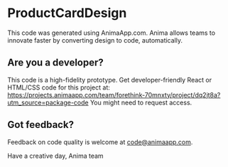 # ProductCardDesign
This code was generated using AnimaApp.com. 
Anima allows teams to innovate faster by converting design to code, automatically.

## Are you a developer?
This code is a high-fidelity prototype.
Get developer-friendly React or HTML/CSS code for this project at:
https://projects.animaapp.com/team/forethink-70mnxty/project/dq2jt8a?utm_source=package-code
You might need to request access.

## Got feedback?
Feedback on code quality is welcome at code@animaapp.com.

Have a creative day,
Anima team
